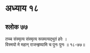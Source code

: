# अध्याय १८

## श्लोक ७७

तच्च संस्मृत्य संस्मृत्य रूपमत्यद्भुतं हरेः ।<br>विस्मयो मे महान् राजन्हृष्यामि च पुनः पुनः ॥ १८-७७॥<br><br>

